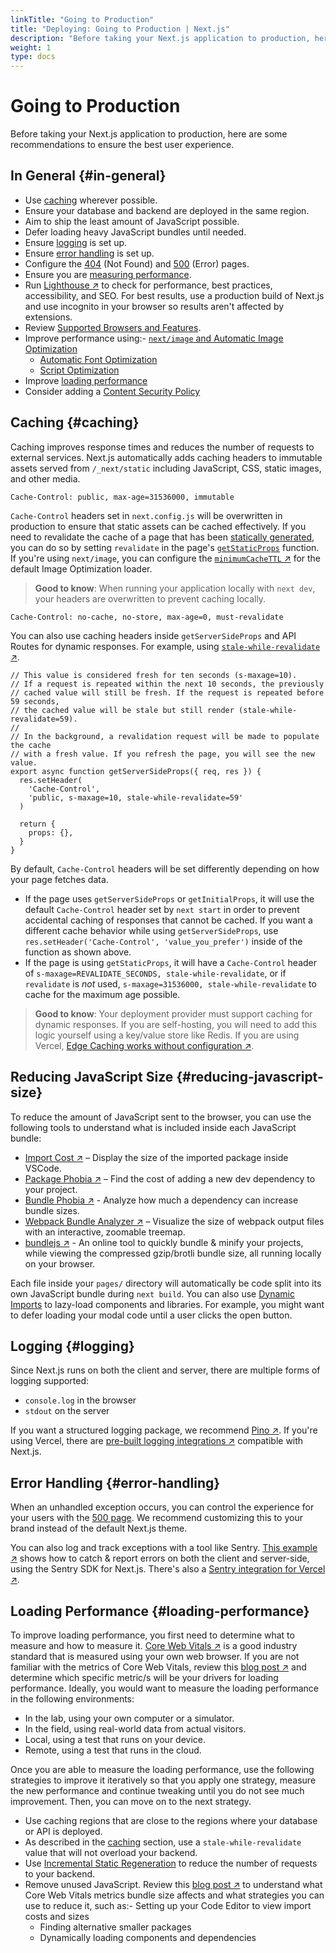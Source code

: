 ```yaml
---
linkTitle: "Going to Production"
title: "Deploying: Going to Production | Next.js"
description: "Before taking your Next.js application to production, here are some recommendations to ensure the best user experience."
weight: 1
type: docs
---
```


# Going to Production

Before taking your Next.js application to production, here are some recommendations to ensure the best user experience.

## In General {#in-general}

- Use [caching](/nextjs/13.5/using-pages-router/building-your-application/deploying/production-checklist#caching) wherever possible.
- Ensure your database and backend are deployed in the same region.
- Aim to ship the least amount of JavaScript possible.
- Defer loading heavy JavaScript bundles until needed.
- Ensure [logging](/nextjs/13.5/using-pages-router/building-your-application/deploying/production-checklist#logging) is set up.
- Ensure [error handling](/nextjs/13.5/using-pages-router/building-your-application/deploying/production-checklist#error-handling) is set up.
- Configure the [404](/nextjs/13.5/using-pages-router/building-your-application/routing/custom-error#404-page) (Not Found) and [500](/nextjs/13.5/using-pages-router/building-your-application/routing/custom-error#500-page) (Error) pages.
- Ensure you are [measuring performance](/nextjs/13.5/using-pages-router/building-your-application/optimizing/analytics).
- Run [Lighthouse ↗](https://developers.google.com/web/tools/lighthouse) to check for performance, best practices, accessibility, and SEO. For best results, use a production build of Next.js and use incognito in your browser so results aren't affected by extensions.
- Review [Supported Browsers and Features](/nextjs/13.5/using-app-router/architecture/supported-browsers).
- Improve performance using:- [`next/image` and Automatic Image Optimization](/nextjs/13.5/using-pages-router/building-your-application/optimizing/images)
  - [Automatic Font Optimization](/nextjs/13.5/using-pages-router/building-your-application/optimizing/fonts)
  - [Script Optimization](/nextjs/13.5/using-pages-router/building-your-application/optimizing/scripts)
- Improve [loading performance](/nextjs/13.5/using-pages-router/building-your-application/deploying/production-checklist#loading-performance)
- Consider adding a [Content Security Policy](/nextjs/13.5/using-pages-router/building-your-application/configuring/content-security-policy)

## Caching {#caching}

Caching improves response times and reduces the number of requests to external services. Next.js automatically adds caching headers to immutable assets served from `/_next/static` including JavaScript, CSS, static images, and other media.

```
Cache-Control: public, max-age=31536000, immutable
```

`Cache-Control` headers set in `next.config.js` will be overwritten in production to ensure that static assets can be cached effectively. If you need to revalidate the cache of a page that has been [statically generated](/nextjs/13.5/using-pages-router/building-your-application/rendering/static-site-generation), you can do so by setting `revalidate` in the page's [`getStaticProps`](/nextjs/13.5/using-pages-router/building-your-application/data-fetching/get-static-props) function. If you're using `next/image`, you can configure the [`minimumCacheTTL` ↗](https://nextjs.org/docs/pages/api-reference/components/image.html#minimumcachettl) for the default Image Optimization loader.

> **Good to know**: When running your application locally with `next dev`, your headers are overwritten to prevent caching locally.
> 

```
Cache-Control: no-cache, no-store, max-age=0, must-revalidate
```

You can also use caching headers inside `getServerSideProps` and API Routes for dynamic responses. For example, using [`stale-while-revalidate` ↗](https://web.dev/stale-while-revalidate/).

```
// This value is considered fresh for ten seconds (s-maxage=10).
// If a request is repeated within the next 10 seconds, the previously
// cached value will still be fresh. If the request is repeated before 59 seconds,
// the cached value will be stale but still render (stale-while-revalidate=59).
//
// In the background, a revalidation request will be made to populate the cache
// with a fresh value. If you refresh the page, you will see the new value.
export async function getServerSideProps({ req, res }) {
  res.setHeader(
    'Cache-Control',
    'public, s-maxage=10, stale-while-revalidate=59'
  )
 
  return {
    props: {},
  }
}
```

By default, `Cache-Control` headers will be set differently depending on how your page fetches data.

- If the page uses `getServerSideProps` or `getInitialProps`, it will use the default `Cache-Control` header set by `next start` in order to prevent accidental caching of responses that cannot be cached. If you want a different cache behavior while using `getServerSideProps`, use `res.setHeader('Cache-Control', 'value_you_prefer')` inside of the function as shown above.
- If the page is using `getStaticProps`, it will have a `Cache-Control` header of `s-maxage=REVALIDATE_SECONDS, stale-while-revalidate`, or if `revalidate` is *not* used, `s-maxage=31536000, stale-while-revalidate` to cache for the maximum age possible.

> **Good to know**: Your deployment provider must support caching for dynamic responses. If you are self-hosting, you will need to add this logic yourself using a key/value store like Redis. If you are using Vercel, [Edge Caching works without configuration ↗](https://vercel.com/docs/edge-network/caching?utm_source=next-site&utm_medium=docs&utm_campaign=next-website).
> 

## Reducing JavaScript Size {#reducing-javascript-size}

To reduce the amount of JavaScript sent to the browser, you can use the following tools to understand what is included inside each JavaScript bundle:

- [Import Cost ↗](https://marketplace.visualstudio.com/items?itemName=wix.vscode-import-cost) – Display the size of the imported package inside VSCode.
- [Package Phobia ↗](https://packagephobia.com/) – Find the cost of adding a new dev dependency to your project.
- [Bundle Phobia ↗](https://bundlephobia.com/) - Analyze how much a dependency can increase bundle sizes.
- [Webpack Bundle Analyzer ↗](https://github.com/vercel/next.js/tree/canary/packages/next-bundle-analyzer) – Visualize the size of webpack output files with an interactive, zoomable treemap.
- [bundlejs ↗](https://bundlejs.com/) - An online tool to quickly bundle & minify your projects, while viewing the compressed gzip/brotli bundle size, all running locally on your browser.

Each file inside your `pages/` directory will automatically be code split into its own JavaScript bundle during `next build`. You can also use [Dynamic Imports](/nextjs/13.5/using-pages-router/building-your-application/optimizing/lazy-loading) to lazy-load components and libraries. For example, you might want to defer loading your modal code until a user clicks the open button.

## Logging {#logging}

Since Next.js runs on both the client and server, there are multiple forms of logging supported:

- `console.log` in the browser
- `stdout` on the server

If you want a structured logging package, we recommend [Pino ↗](https://www.npmjs.com/package/pino). If you're using Vercel, there are [pre-built logging integrations ↗](https://vercel.com/integrations?utm_source=next-site&utm_medium=docs&utm_campaign=next-website#logging) compatible with Next.js.

## Error Handling {#error-handling}

When an unhandled exception occurs, you can control the experience for your users with the [500 page](/nextjs/13.5/using-pages-router/building-your-application/routing/custom-error#500-page). We recommend customizing this to your brand instead of the default Next.js theme.

You can also log and track exceptions with a tool like Sentry. [This example ↗](https://github.com/vercel/next.js/tree/canary/examples/with-sentry) shows how to catch & report errors on both the client and server-side, using the Sentry SDK for Next.js. There's also a [Sentry integration for Vercel ↗](https://vercel.com/integrations/sentry?utm_source=next-site&utm_medium=docs&utm_campaign=next-website).

## Loading Performance {#loading-performance}

To improve loading performance, you first need to determine what to measure and how to measure it. [Core Web Vitals ↗](https://vercel.com/blog/core-web-vitals?utm_source=next-site&utm_medium=docs&utm_campaign=next-website) is a good industry standard that is measured using your own web browser. If you are not familiar with the metrics of Core Web Vitals, review this [blog post ↗](https://vercel.com/blog/core-web-vitals?utm_source=next-site&utm_medium=docs&utm_campaign=next-website) and determine which specific metric/s will be your drivers for loading performance. Ideally, you would want to measure the loading performance in the following environments:

- In the lab, using your own computer or a simulator.
- In the field, using real-world data from actual visitors.
- Local, using a test that runs on your device.
- Remote, using a test that runs in the cloud.

Once you are able to measure the loading performance, use the following strategies to improve it iteratively so that you apply one strategy, measure the new performance and continue tweaking until you do not see much improvement. Then, you can move on to the next strategy.

- Use caching regions that are close to the regions where your database or API is deployed.
- As described in the [caching](/nextjs/13.5/using-pages-router/building-your-application/deploying/production-checklist#caching) section, use a `stale-while-revalidate` value that will not overload your backend.
- Use [Incremental Static Regeneration](/nextjs/13.5/using-pages-router/building-your-application/data-fetching/incremental-static-regeneration) to reduce the number of requests to your backend.
- Remove unused JavaScript. Review this [blog post ↗](https://calibreapp.com/blog/bundle-size-optimization) to understand what Core Web Vitals metrics bundle size affects and what strategies you can use to reduce it, such as:- Setting up your Code Editor to view import costs and sizes
  - Finding alternative smaller packages
  - Dynamically loading components and dependencies
